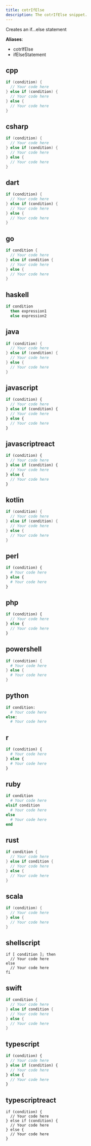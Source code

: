 ```yaml
---
title: cotrIfElse
description: The cotrIfElse snippet.
---
```


Creates an if...else statement

**Aliases**:
- cotrIfElse
- ifElseStatement

## cpp
```cpp
if (condition) {
  // Your code here
} else if (condition) {
  // Your code here
} else {
  // Your code here
}
```

## csharp
```csharp
if (condition) {
  // Your code here
} else if (condition) {
  // Your code here
} else {
  // Your code here
}
```

## dart
```dart
if (condition) {
  // Your code here
} else if (condition) {
  // Your code here
} else {
  // Your code here
}
```

## go
```go
if condition {
  // Your code here
} else if condition {
  // Your code here
} else {
  // Your code here
}
```

## haskell
```haskell
if condition
  then expression1
  else expression2
```

## java
```java
if (condition) {
  // Your code here
} else if (condition) {
  // Your code here
} else {
  // Your code here
}
```

## javascript
```javascript
if (condition) {
  // Your code here
} else if (condition) {
  // Your code here
} else {
  // Your code here
}
```

## javascriptreact
```javascriptreact
if (condition) {
  // Your code here
} else if (condition) {
  // Your code here
} else {
  // Your code here
}
```

## kotlin
```kotlin
if (condition) {
  // Your code here
} else if (condition) {
  // Your code here
} else {
  // Your code here
}
```

## perl
```perl
if (condition) {
  # Your code here
} else {
  # Your code here
}
```

## php
```php
if (condition) {
  // Your code here
} else {
  // Your code here
}
```

## powershell
```powershell
if (condition) {
  # Your code here
} else {
  # Your code here
}
```

## python
```python
if condition:
  # Your code here
else:
  # Your code here
```

## r
```r
if (condition) {
  # Your code here
} else {
  # Your code here
}
```

## ruby
```ruby
if condition
  # Your code here
elsif condition
  # Your code here
else
  # Your code here
end
```

## rust
```rust
if condition {
  // Your code here
} else if condition {
  // Your code here
} else {
  // Your code here
}
```

## scala
```scala
if (condition) {
  // Your code here
} else {
  // Your code here
}
```

## shellscript
```shellscript
if [ condition ]; then
  // Your code here
else
  // Your code here
fi
```

## swift
```swift
if condition {
  // Your code here
} else if condition {
  // Your code here
} else {
  // Your code here
}
```

## typescript
```typescript
if (condition) {
  // Your code here
} else if (condition) {
  // Your code here
} else {
  // Your code here
}
```

## typescriptreact
```typescriptreact
if (condition) {
  // Your code here
} else if (condition) {
  // Your code here
} else {
  // Your code here
}
```

